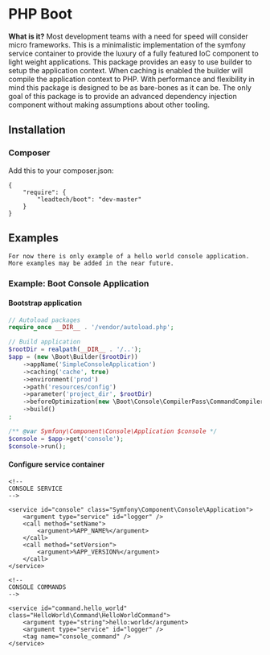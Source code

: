 # PHP Boot

**What is it?**
Most development teams with a need for speed will consider micro frameworks. This is a minimalistic implementation of the symfony service container to provide
the luxury of a fully featured IoC component to light weight applications.
This package provides an easy to use builder to setup the application context.
When caching is enabled the builder will compile the application context to PHP.
With performance and flexibility in mind this package is designed to be as bare-bones as it can be.
The only goal of this package is to provide an advanced dependency injection component without making assumptions about other tooling.


## Installation

### Composer

Add this to your composer.json:
```
{
    "require": {
        "leadtech/boot": "dev-master"
    }
}
````

## Examples

`For now there is only example of a hello world console application. More examples may be added in the near future.`

### Example: Boot Console Application

#### Bootstrap application
```php
// Autoload packages
require_once __DIR__ . '/vendor/autoload.php';

// Build application
$rootDir = realpath(__DIR__ . '/..');
$app = (new \Boot\Builder($rootDir))
    ->appName('SimpleConsoleApplication')
    ->caching('cache', true)
    ->environment('prod')
    ->path('resources/config')
    ->parameter('project_dir', $rootDir)
    ->beforeOptimization(new \Boot\Console\CompilerPass\CommandCompilerPass())
    ->build()
;

/** @var Symfony\Component\Console\Application $console */
$console = $app->get('console');
$console->run();
```

#### Configure service container
```
<!--
CONSOLE SERVICE
-->

<service id="console" class="Symfony\Component\Console\Application">
    <argument type="service" id="logger" />
    <call method="setName">
        <argument>%APP_NAME%</argument>
    </call>
    <call method="setVersion">
        <argument>%APP_VERSION%</argument>
    </call>
</service>

<!--
CONSOLE COMMANDS
-->

<service id="command.hello_world" class="HelloWorld\Command\HelloWorldCommand">
    <argument type="string">hello:world</argument>
    <argument type="service" id="logger" />
    <tag name="console_command" />
</service>
```
